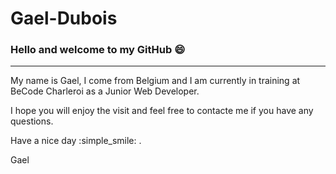 # Gael-Dubois
### Hello and welcome to my GitHub 😄
___

My name is Gael, I come from Belgium and I am currently in training at BeCode Charleroi as a Junior Web Developer.




I hope you will enjoy the visit and feel free to contacte me if you have any questions.

Have a nice day :simple_smile: .

Gael
